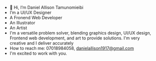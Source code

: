 - 👋 Hi, I’m Daniel Allison Tamunomieibi 
- I’m a UI/UX Designer
- A Fronend Web Developer
- An Illustrator
- An Artist
- I'm a versatile problem solver, blending graphics design, UI/UX design, Frontend web development, and art to provide solutions. I'm very creative and I deliver accurately
- How to reach me: 07018984058, danielallison1917@gmail.com
- I'm excited to work with you.

<!---
ArtCrafter/ArtCrafter is a ✨ special ✨ repository because its `README.md` (this file) appears on your GitHub profile.
You can click the Preview link to take a look at your changes.
--->
